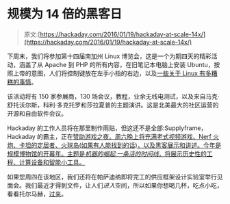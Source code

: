 # 规模为 14 倍的黑客日

> 原文:[https://hackaday.com/2016/01/19/hackaday-at-scale-14x/](https://hackaday.com/2016/01/19/hackaday-at-scale-14x/)

下周末，我们将参加第十四届南加州 Linux 博览会，这是一个为期四天的精彩活动，涵盖了从 Apache 到 PHP 的所有内容，在旧笔记本电脑上安装 Ubuntu，按照上帝的意图，人们将控制键放在左手小指的右边，以及[一些关于 Linux 有多糟糕的事情](https://www.socallinuxexpo.org/scale/14x/speakers/bryan-lunduke)。

该活动将有 150 家参展商，130 场会议，教程，业余无线电测试，以及来自马克·舒托沃尔斯，科利·多克托罗和莎拉夏普的主题演讲。这是北美最大的社区运营的开源和自由软件会议。

Hackaday 的工作人员将在那里制作雨贴，但这还不是全部:Supplyframe，Hackaday 的霸主，正在[赞助游戏之夜。周六晚上将充满老式视频游戏、Nerf 火炮、卡坦的定居者、火球岛(如果有人能找到的话)，以及黑客展示和讲述。今年是规模博物馆的开幕年。主题是*机器的崛起:一条活的时间线*，将展示历史性的工程、计算设备和智能小工具。](https://www.socallinuxexpo.org/scale/14x/scale-game-night)

如果您周四在该地区，我们还将在帕萨迪纳即将完工的供应框架设计实验室举行见面会。我们最近才得到文件，让人们*进入*空间，所以如果你想喝几杯，吃点小吃，看看托尔马赫，[过来](https://hackaday.io/event/9161-sneak-peek-at-the-supplyframe-design-lab)。